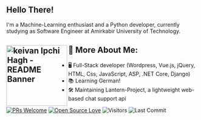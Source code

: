 ## Hello There!
I'm a Machine-Learning enthusiast and a Python developer, currently studying as Software Engineer at Amirkabir University of Technology.
<br/>

## 👀 More About Me: <a href="https://github.com/sponsors/M0nica"><img align="left" width="160" height="160" src="https://media.giphy.com/media/du3J3cXyzhj75IOgvA/giphy.gif" alt="keivan Ipchi Hagh - README Banner"></a>
- 🖥 Full-Stack developer (Wordpress, Vue.js, jQuery, HTML, Css, JavaScript, ASP, .NET Core, Django)
- 📚 Learning German!
- 🛠 Maintaining Lantern-Project, a lightweight web-based chat support api


[![PRs Welcome](https://img.shields.io/badge/PRs-welcome-blue.svg?style=flat&logo=github)](https://github.com/keivanipchihagh)
[![Open Source Love](https://img.shields.io/badge/Open%20Source-%E2%99%A1-blue)](https://github.com/keivanipchihagh)
<img alt="Visitors" src="https://komarev.com/ghpvc/?username=keivanipchihagh&style=flat&labelColor=black&logo=github&label=PROFILE+VIEWS&color=blue"/>
<img alt="Last Commit" src="https://img.shields.io/github/last-commit/keivanipchihagh/keivanipchihagh?logo=markdown&label=LAST+UPDATE&color=blue&style=flat">
